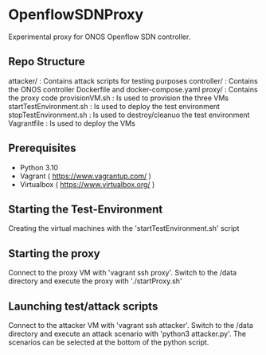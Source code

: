 # OpenflowSDNProxy
Experimental proxy for ONOS Openflow SDN controller.

## Repo Structure
attacker/               : Contains attack scripts for testing purposes
controller/             : Contains the ONOS controller Dockerfile and docker-compose.yaml
proxy/                  : Contains the proxy code
provisionVM.sh          : Is used to provision the three VMs
startTestEnvironment.sh : Is used to deploy the test environment
stopTestEnvironment.sh  : Is used to destroy/cleanuo the test environment
Vagrantfile             : Is used to deploy the VMs


## Prerequisites

- Python 3.10
- Vagrant ( https://www.vagrantup.com/ )
- Virtualbox ( https://www.virtualbox.org/ )

## Starting the Test-Environment

Creating the virtual machines with the 'startTestEnvironment.sh' script

## Starting the proxy

Connect to the proxy VM with 'vagrant ssh proxy'.
Switch to the /data directory and execute the proxy with './startProxy.sh'

## Launching test/attack scripts

Connect to the attacker VM with 'vagrant ssh attacker'.
Switch to the /data directory and execute an attack scenario with 'python3 attacker.py'.
The scenarios can be selected at the bottom of the python script.
